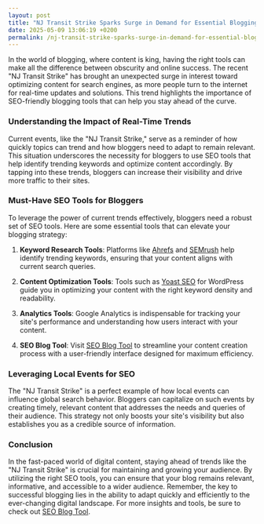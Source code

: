 ```yaml
---
layout: post
title: "NJ Transit Strike Sparks Surge in Demand for Essential Blogging Tools"
date: 2025-05-09 13:06:19 +0200
permalink: /nj-transit-strike-sparks-surge-in-demand-for-essential-blogging-tools/
---
```



In the world of blogging, where content is king, having the right tools can make all the difference between obscurity and online success. The recent "NJ Transit Strike" has brought an unexpected surge in interest toward optimizing content for search engines, as more people turn to the internet for real-time updates and solutions. This trend highlights the importance of SEO-friendly blogging tools that can help you stay ahead of the curve.

### Understanding the Impact of Real-Time Trends

Current events, like the "NJ Transit Strike," serve as a reminder of how quickly topics can trend and how bloggers need to adapt to remain relevant. This situation underscores the necessity for bloggers to use SEO tools that help identify trending keywords and optimize content accordingly. By tapping into these trends, bloggers can increase their visibility and drive more traffic to their sites.

### Must-Have SEO Tools for Bloggers

To leverage the power of current trends effectively, bloggers need a robust set of SEO tools. Here are some essential tools that can elevate your blogging strategy:

1. **Keyword Research Tools**: Platforms like [Ahrefs](https://ahrefs.com/) and [SEMrush](https://semrush.com/) help identify trending keywords, ensuring that your content aligns with current search queries.

2. **Content Optimization Tools**: Tools such as [Yoast SEO](https://yoast.com/wordpress/plugins/seo/) for WordPress guide you in optimizing your content with the right keyword density and readability.

3. **Analytics Tools**: Google Analytics is indispensable for tracking your site's performance and understanding how users interact with your content.

4. **SEO Blog Tool**: Visit [SEO Blog Tool](https://seoblogtool.com/) to streamline your content creation process with a user-friendly interface designed for maximum efficiency.

### Leveraging Local Events for SEO

The "NJ Transit Strike" is a perfect example of how local events can influence global search behavior. Bloggers can capitalize on such events by creating timely, relevant content that addresses the needs and queries of their audience. This strategy not only boosts your site's visibility but also establishes you as a credible source of information.

### Conclusion

In the fast-paced world of digital content, staying ahead of trends like the "NJ Transit Strike" is crucial for maintaining and growing your audience. By utilizing the right SEO tools, you can ensure that your blog remains relevant, informative, and accessible to a wider audience. Remember, the key to successful blogging lies in the ability to adapt quickly and efficiently to the ever-changing digital landscape. For more insights and tools, be sure to check out [SEO Blog Tool](https://seoblogtool.com/).